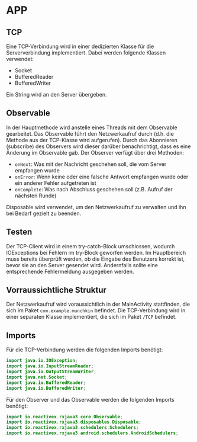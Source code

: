 # APP

## TCP
Eine TCP-Verbindung wird in einer dedizierten Klasse für die Serververbindung implementiert. Dabei werden folgende Klassen verwendet:
- Socket
- BufferedReader
- BufferedWriter

Ein String wird an den Server übergeben.

## Observable
In der Hauptmethode wird anstelle eines Threads mit dem Observable gearbeitet. Das Observable führt den Netzwerkaufruf durch (d.h. die Methode aus der TCP-Klasse wird aufgerufen). Durch das Abonnieren (subscribe) des Observers wird dieser darüber benachrichtigt, dass es eine Änderung im Observable gab. Der Observer verfügt über drei Methoden:
- `onNext`: Was mit der Nachricht geschehen soll, die vom Server empfangen wurde
- `onError`: Wenn keine oder eine falsche Antwort empfangen wurde oder ein anderer Fehler aufgetreten ist
- `onComplete`: Was nach Abschluss geschehen soll (z.B. Aufruf der nächsten Runde)

Disposable wird verwendet, um den Netzwerkaufruf zu verwalten und ihn bei Bedarf gezielt zu beenden.

## Testen
Der TCP-Client wird in einem try-catch-Block umschlossen, wodurch IOExceptions bei Fehlern im try-Block geworfen werden. Im Hauptbereich muss bereits überprüft werden, ob die Eingabe des Benutzers korrekt ist, bevor sie an den Server gesendet wird. Andernfalls sollte eine entsprechende Fehlermeldung ausgegeben werden.

## Vorraussichtliche Struktur
Der Netzwerkaufruf wird voraussichtlich in der MainActivity stattfinden, die sich im Paket `com.example.munchkin` befindet. Die TCP-Verbindung wird in einer separaten Klasse implementiert, die sich im Paket `/TCP` befindet.

## Imports
Für die TCP-Verbindung werden die folgenden Imports benötigt:
```java
import java.io.IOException;
import java.io.InputStreamReader;
import java.io.OutputStreamWriter;
import java.net.Socket;
import java.io.BufferedReader;
import java.io.BufferedWriter;
```

Für den Observer und das Observable werden die folgenden Imports benötigt:
```java
import io.reactivex.rxjava3.core.Observable;
import io.reactivex.rxjava3.disposables.Disposable;
import io.reactivex.rxjava3.schedulers.Schedulers;
import io.reactivex.rxjava3.android.schedulers.AndroidSchedulers;
```




